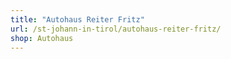 ```yaml
---
title: "Autohaus Reiter Fritz"
url: /st-johann-in-tirol/autohaus-reiter-fritz/
shop: Autohaus
---
```


